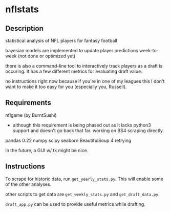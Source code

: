 # nflstats

## Description

statistical analysis of NFL players for fantasy football

bayesian models are implemented to update player predictions week-to-week (not done or optimized yet)

there is also a command-line tool to interactively track players as a draft is occuring. It has a few different metrics for evaluating draft value.

no instructions right now because if you're in one of my leagues this I don't want to make it too easy for you (especially you, Russell).

## Requirements

nflgame (by BurntSushi)
 - although this requirement is being phased out as it lacks python3 support and doesn't go back that far. working on BS4 scraping directly.

pandas 0.22
numpy
scipy
seaborn
BeautifulSoup 4
retrying

in the future, a GUI w/ tk might be nice.

## Instructions

To scrape for historic data, run `get_yearly_stats.py`. This will enable some of the other analyses.

other scripts to get data are `get_weekly_stats.py` and `get_draft_data.py`.

`draft_app.py` can be used to provide useful metrics while drafting.
